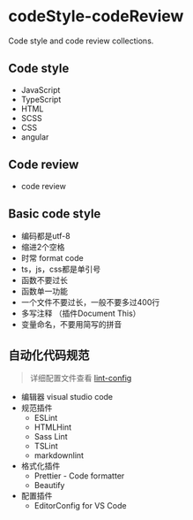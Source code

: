 # codeStyle-codeReview

Code style and code review collections.

## Code style

- JavaScript
- TypeScript
- HTML
- SCSS
- CSS
- angular

## Code review

- code review

## Basic code style

- 编码都是utf-8
- 缩进2个空格
- 时常 format code
- ts，js，css都是单引号
- 函数不要过长
- 函数单一功能
- 一个文件不要过长，一般不要多过400行
- 多写注释 （插件Document This）
- 变量命名，不要用简写的拼音

## 自动化代码规范

> 详细配置文件查看 [lint-config](./lint-config)

- 编辑器 visual studio code
- 规范插件
  - ESLint
  - HTMLHint
  - Sass Lint
  - TSLint
  - markdownlint
- 格式化插件
  - Prettier - Code formatter
  - Beautify
- 配置插件
  - EditorConfig for VS Code